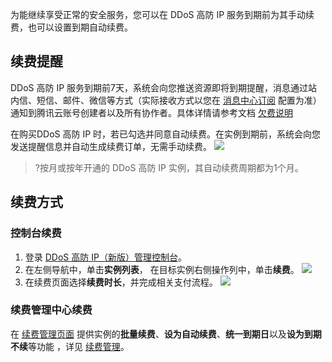 为能继续享受正常的安全服务，您可以在 DDoS 高防 IP 服务到期前为其手动续费，也可以设置到期自动续费。
## 续费提醒
DDoS 高防 IP 服务到期前7天，系统会向您推送资源即将到期提醒，消息通过站内信、短信、邮件、微信等方式（实际接收方式以您在 [消息中心订阅](https://console.cloud.tencent.com/message/subscription) 配置为准）通知到腾讯云账号创建者以及所有协作者。具体详情请参考文档 [欠费说明](https://cloud.tencent.com/document/product/1014/44083)

在购买DDoS 高防 IP 时，若已勾选并同意自动续费。在实例到期前，系统会向您发送提醒信息并自动生成续费订单，无需手动续费。
![](https://main.qcloudimg.com/raw/3ddd4f571ee4b857c3665e184760af15.png)
>?按月或按年开通的 DDoS 高防 IP 实例，其自动续费周期都为1个月。

## 续费方式
### 控制台续费
1. 登录 [DDoS 高防 IP（新版）管理控制台](https://console.cloud.tencent.com/ddos/antiddos-advanced/package)。
2. 在左侧导航中，单击**实例列表**， 在目标实例右侧操作列中，单击**续费**。
![](https://qcloudimg.tencent-cloud.cn/raw/40bc1679271fe51dfab814bc4432cd16.png)
3. 在续费页面选择**续费时长**，并完成相关支付流程。
![](https://qcloudimg.tencent-cloud.cn/raw/f6fd7d7d3c9a9cfe5250c76316ed111a.png)

### 续费管理中心续费
 在 [续费管理页面](https://console.cloud.tencent.com/account/renewal) 提供实例的**批量续费**、**设为自动续费**、**统一到期日**以及**设为到期不续**等功能 ，详见 [续费管理](https://cloud.tencent.com/document/product/555/7454)。
